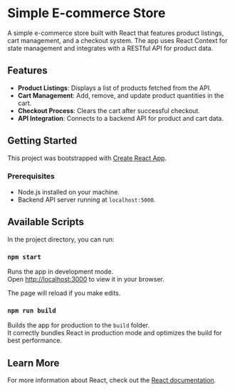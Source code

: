 # Simple E-commerce Store

A simple e-commerce store built with React that features product listings, cart management, and a checkout system. The app uses React Context for state management and integrates with a RESTful API for product data.

## Features

- **Product Listings**: Displays a list of products fetched from the API.
- **Cart Management**: Add, remove, and update product quantities in the cart.
- **Checkout Process**: Clears the cart after successful checkout.
- **API Integration**: Connects to a backend API for product and cart data.

## Getting Started

This project was bootstrapped with [Create React App](https://github.com/facebook/create-react-app).

### Prerequisites

- Node.js installed on your machine.
- Backend API server running at `localhost:5000`.

## Available Scripts

In the project directory, you can run:

### `npm start`

Runs the app in development mode.\
Open [http://localhost:3000](http://localhost:3000) to view it in your browser.

The page will reload if you make edits.

### `npm run build`

Builds the app for production to the `build` folder.\
It correctly bundles React in production mode and optimizes the build for best performance.

## Learn More

For more information about React, check out the [React documentation](https://reactjs.org/).
